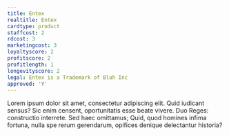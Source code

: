 ```yaml
---
title: Entex
realtitle: Entex
cardtype: product
staffcost: 2
rdcost: 3
marketingcost: 3
loyaltyscore: 2
profitscore: 2
profitlength: 1
longevityscore: 2
legal: Entex is a Trademark of Blah Inc
approved: 'Y'
---
```


Lorem ipsum dolor sit amet, consectetur adipiscing elit. Quid iudicant sensus? Sic enim censent, oportunitatis esse beate vivere. Duo Reges: constructio interrete. Sed haec omittamus; Quid, quod homines infima fortuna, nulla spe rerum gerendarum, opifices denique delectantur historia?

